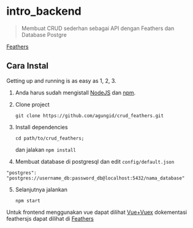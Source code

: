 # intro_backend

> Membuat CRUD sederhan sebagai API dengan Feathers dan Database Postgre

[Feathers](http://feathersjs.com)

## Cara Instal

Getting up and running is as easy as 1, 2, 3.

1. Anda harus sudah mengistall [NodeJS](https://nodejs.org/) dan [npm](https://www.npmjs.com/).
2. Clone project
    ```
    git clone https://github.com/agungid/crud_feathers.git
    ```
3. Install dependencies

    ```
    cd path/to/crud_feathers;
    ```
    dan jalakan 
    ```npm install```
4. Membuat database di postgresql dan edit 
  ```config/default.json ```
  ```
  "postgres": "postgres://username_db:password_db@localhost:5432/nama_database"
  ```
5. Selanjutnya jalankan 
    ```
    npm start
    ```
Untuk frontend menggunakan vue dapat dilihat [Vue+Vuex](https://github.com/agungid/vue_vuex)
dokementasi feathersjs dapat dilihat di [Feathers](http://feathersjs.com)
